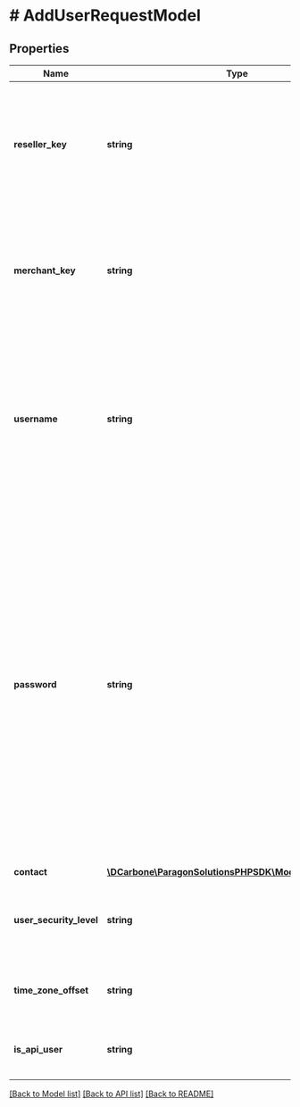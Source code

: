 # # AddUserRequestModel

## Properties

Name | Type | Description | Notes
------------ | ------------- | ------------- | -------------
**reseller_key** | **string** | Unique identifier for a merchant in Paragon platform; Required when creating a Merchant user account. | [optional]
**merchant_key** | **string** | Unique identifier for a merchant in Paragon platform; Required when creating a Merchant user account. | [optional]
**username** | **string** | User name assigned in Paragon platform.   The account must be granted a sufficient level of security access in order to invoke the operation. | [optional]
**password** | **string** | Password for Primary User for User in Paragon Platform.  Optional: if no password is submitted, activation url will be returned.  Password must be a minimum of 8 characters and include at least one digit (0-9), one lower case letter (a-z) and one upper case letter (A-Z). Your password must not contain any special characters | [optional]
**contact** | [**\DCarbone\ParagonSolutionsPHPSDK\Model\ContactModel**](ContactModel.md) |  | [optional]
**user_security_level** | **string** | Level of Security Access granted to Username in Paragon platform. | [optional]
**time_zone_offset** | **string** | Offset from Coordinated Universal Time(in minutes). |
**is_api_user** | **string** | Will the user being created be an API level user. | [optional]

[[Back to Model list]](../../README.md#models) [[Back to API list]](../../README.md#endpoints) [[Back to README]](../../README.md)
